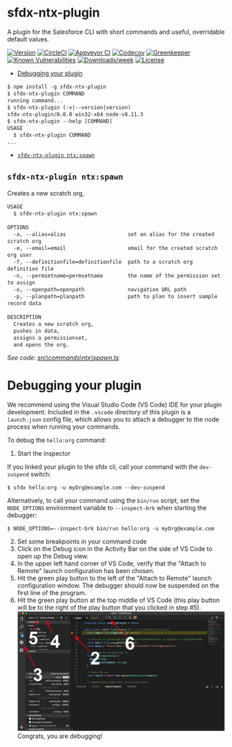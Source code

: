 sfdx-ntx-plugin
===============

A plugin for the Salesforce CLI with short commands and useful, overridable default values.

[![Version](https://img.shields.io/npm/v/sfdx-ntx-plugin.svg)](https://npmjs.org/package/sfdx-ntx-plugin)
[![CircleCI](https://circleci.com/gh/bvfusion1001/sfdx-ntx-plugin/tree/master.svg?style=shield)](https://circleci.com/gh/bvfusion1001/sfdx-ntx-plugin/tree/master)
[![Appveyor CI](https://ci.appveyor.com/api/projects/status/github/bvfusion1001/sfdx-ntx-plugin?branch=master&svg=true)](https://ci.appveyor.com/project/heroku/sfdx-ntx-plugin/branch/master)
[![Codecov](https://codecov.io/gh/bvfusion1001/sfdx-ntx-plugin/branch/master/graph/badge.svg)](https://codecov.io/gh/bvfusion1001/sfdx-ntx-plugin)
[![Greenkeeper](https://badges.greenkeeper.io/bvfusion1001/sfdx-ntx-plugin.svg)](https://greenkeeper.io/)
[![Known Vulnerabilities](https://snyk.io/test/github/bvfusion1001/sfdx-ntx-plugin/badge.svg)](https://snyk.io/test/github/bvfusion1001/sfdx-ntx-plugin)
[![Downloads/week](https://img.shields.io/npm/dw/sfdx-ntx-plugin.svg)](https://npmjs.org/package/sfdx-ntx-plugin)
[![License](https://img.shields.io/npm/l/sfdx-ntx-plugin.svg)](https://github.com/bvfusion1001/sfdx-ntx-plugin/blob/master/package.json)

<!-- toc -->
* [Debugging your plugin](#debugging-your-plugin)
<!-- tocstop -->
<!-- install -->
<!-- usage -->
```sh-session
$ npm install -g sfdx-ntx-plugin
$ sfdx-ntx-plugin COMMAND
running command...
$ sfdx-ntx-plugin (-v|--version|version)
sfdx-ntx-plugin/0.0.0 win32-x64 node-v8.11.3
$ sfdx-ntx-plugin --help [COMMAND]
USAGE
  $ sfdx-ntx-plugin COMMAND
...
```
<!-- usagestop -->
<!-- commands -->
* [`sfdx-ntx-plugin ntx:spawn`](#sfdx-ntx-plugin-ntxspawn)

## `sfdx-ntx-plugin ntx:spawn`

Creates a new scratch org,

```
USAGE
  $ sfdx-ntx-plugin ntx:spawn

OPTIONS
  -a, --alias=alias                    set an alias for the created scratch org
  -e, --email=email                    email for the created scratch org user
  -f, --definitionfile=definitionfile  path to a scratch org definition file
  -n, --permsetname=permsetname        the name of the permission set to assign
  -o, --openpath=openpath              navigation URL path
  -p, --planpath=planpath              path to plan to insert sample record data

DESCRIPTION
  Creates a new scratch org,
  pushes in data,
  assigns a permissionset,
  and opens the org.
```

_See code: [src\commands\ntx\spawn.ts](https://github.com/bvfusion1001/sfdx-ntx-plugin/blob/v0.0.0/src\commands\ntx\spawn.ts)_
<!-- commandsstop -->
<!-- debugging-your-plugin -->
# Debugging your plugin
We recommend using the Visual Studio Code (VS Code) IDE for your plugin development. Included in the `.vscode` directory of this plugin is a `launch.json` config file, which allows you to attach a debugger to the node process when running your commands.

To debug the `hello:org` command: 
1. Start the inspector
  
If you linked your plugin to the sfdx cli, call your command with the `dev-suspend` switch: 
```sh-session
$ sfdx hello:org -u myOrg@example.com --dev-suspend
```
  
Alternatively, to call your command using the `bin/run` script, set the `NODE_OPTIONS` environment variable to `--inspect-brk` when starting the debugger:
```sh-session
$ NODE_OPTIONS=--inspect-brk bin/run hello:org -u myOrg@example.com
```

2. Set some breakpoints in your command code
3. Click on the Debug icon in the Activity Bar on the side of VS Code to open up the Debug view.
4. In the upper left hand corner of VS Code, verify that the "Attach to Remote" launch configuration has been chosen.
5. Hit the green play button to the left of the "Attach to Remote" launch configuration window. The debugger should now be suspended on the first line of the program. 
6. Hit the green play button at the top middle of VS Code (this play button will be to the right of the play button that you clicked in step #5).
<br><img src=".images/vscodeScreenshot.png" width="480" height="278"><br>
Congrats, you are debugging!
